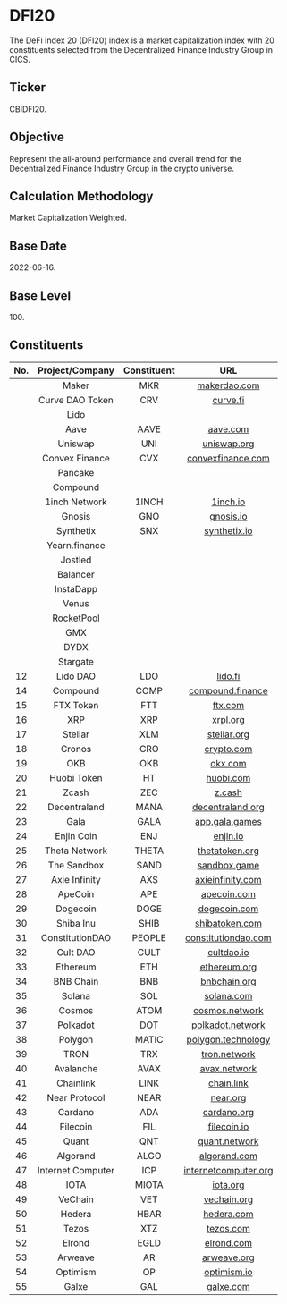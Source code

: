 # DFI20

The DeFi Index 20 (DFI20) index is a market capitalization index with 20 constituents selected from the Decentralized Finance Industry Group in CICS.

## Ticker

CBIDFI20.

## Objective

Represent the all-around performance and overall trend for the Decentralized Finance Industry Group in the crypto universe.

## Calculation Methodology

Market Capitalization Weighted.

## Base Date

2022-06-16.

## Base Level

100\.

## Constituents



| No. |  Project/Company  | Constituent |                              URL                             |
| :-: | :---------------: | :---------: | :----------------------------------------------------------: |
|     |       Maker       |     MKR     |             [makerdao.com](https://makerdao.com/)            |
|     |  Curve DAO Token  |     CRV     |                 [curve.fi](https://curve.fi/)                |
|     |        Lido       |             |                                                              |
|     |        Aave       |     AAVE    |                 [aave.com](https://aave.com/)                |
|     |      Uniswap      |     UNI     |              [uniswap.org](https://uniswap.org/)             |
|     |   Convex Finance  |     CVX     |      [convexfinance.com](https://www.convexfinance.com/)     |
|     |      Pancake      |             |                                                              |
|     |      Compound     |             |                                                              |
|     |   1inch Network   |    1INCH    |                 [1inch.io](https://1inch.io/)                |
|     |       Gnosis      |     GNO     |                [gnosis.io](https://gnosis.io/)               |
|     |     Synthetix     |     SNX     |             [synthetix.io](https://synthetix.io/)            |
|     |   Yearn.finance   |             |                                                              |
|     |      Jostled      |             |                                                              |
|     |      Balancer     |             |                                                              |
|     |     InstaDapp     |             |                                                              |
|     |       Venus       |             |                                                              |
|     |     RocketPool    |             |                                                              |
|     |        GMX        |             |                                                              |
|     |        DYDX       |             |                                                              |
|     |      Stargate     |             |                                                              |
|  12 |      Lido DAO     |     LDO     |                  [lido.fi](https://lido.fi/)                 |
|  14 |      Compound     |     COMP    | [compound.finance](https://compound.finance/governance/comp) |
|  15 |     FTX Token     |     FTT     |                  [ftx.com](https://ftx.com/)                 |
|  16 |        XRP        |     XRP     |                 [xrpl.org](https://xrpl.org/)                |
|  17 |      Stellar      |     XLM     |            [stellar.org](https://www.stellar.org/)           |
|  18 |       Cronos      |     CRO     |               [crypto.com](https://crypto.com/)              |
|  19 |        OKB        |     OKB     |                [okx.com](https://www.okx.com/)               |
|  20 |    Huobi Token    |      HT     |              [huobi.com](https://www.huobi.com/)             |
|  21 |       Zcash       |     ZEC     |                   [z.cash](https://z.cash/)                  |
|  22 |    Decentraland   |     MANA    |         [decentraland.org](https://decentraland.org/)        |
|  23 |        Gala       |     GALA    |           [app.gala.games](https://app.gala.games/)          |
|  24 |     Enjin Coin    |     ENJ     |                 [enjin.io](https://enjin.io/)                |
|  25 |   Theta Network   |    THETA    |         [thetatoken.org](https://www.thetatoken.org/)        |
|  26 |    The Sandbox    |     SAND    |         [sandbox.game](https://www.sandbox.game/en/)         |
|  27 |   Axie Infinity   |     AXS     |         [axieinfinity.com](https://axieinfinity.com/)        |
|  28 |      ApeCoin      |     APE     |              [apecoin.com](https://apecoin.com/)             |
|  29 |      Dogecoin     |     DOGE    |             [dogecoin.com](https://dogecoin.com/)            |
|  30 |     Shiba Inu     |     SHIB    |           [shibatoken.com](https://shibatoken.com/)          |
|  31 |  ConstitutionDAO  |    PEOPLE   |    [constitutiondao.com](https://www.constitutiondao.com/)   |
|  32 |      Cult DAO     |     CULT    |               [cultdao.io](https://cultdao.io/)              |
|  33 |      Ethereum     |     ETH     |           [ethereum.org](https://ethereum.org/en/)           |
|  34 |     BNB Chain     |     BNB     |            [bnbchain.org](https://bnbchain.org/en)           |
|  35 |       Solana      |     SOL     |              [solana.com](https://solana.com/zh)             |
|  36 |       Cosmos      |     ATOM    |           [cosmos.network](https://cosmos.network/)          |
|  37 |      Polkadot     |     DOT     |         [polkadot.network](https://polkadot.network/)        |
|  38 |      Polygon      |    MATIC    |       [polygon.technology](https://polygon.technology/)      |
|  39 |        TRON       |     TRX     |             [tron.network](https://tron.network/)            |
|  40 |     Avalanche     |     AVAX    |           [avax.network](https://www.avax.network/)          |
|  41 |     Chainlink     |     LINK    |               [chain.link](https://chain.link/)              |
|  42 |   Near Protocol   |     NEAR    |                 [near.org](https://near.org/)                |
|  43 |      Cardano      |     ADA     |              [cardano.org](https://cardano.org/)             |
|  44 |      Filecoin     |     FIL     |           [filecoin.io](https://filecoin.io/zh-cn/)          |
|  45 |       Quant       |     QNT     |            [quant.network](https://quant.network/)           |
|  46 |      Algorand     |     ALGO    |           [algorand.com](https://www.algorand.com/)          |
|  47 | Internet Computer |     ICP     |     [internetcomputer.org](https://internetcomputer.org/)    |
|  48 |        IOTA       |    MIOTA    |               [iota.org](https://www.iota.org/)              |
|  49 |      VeChain      |     VET     |            [vechain.org](https://www.vechain.org/)           |
|  50 |       Hedera      |     HBAR    |               [hedera.com](https://hedera.com/)              |
|  51 |       Tezos       |     XTZ     |                [tezos.com](https://tezos.com/)               |
|  52 |       Elrond      |     EGLD    |               [elrond.com](https://elrond.com/)              |
|  53 |      Arweave      |      AR     |            [arweave.org](https://www.arweave.org/)           |
|  54 |      Optimism     |      OP     |            [optimism.io](https://www.optimism.io/)           |
|  55 |       Galxe       |     GAL     |                [galxe.com](https://galxe.com/)               |
